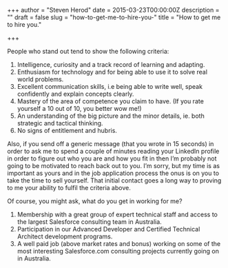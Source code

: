 +++
author = "Steven Herod"
date = 2015-03-23T00:00:00Z
description = ""
draft = false
slug = "how-to-get-me-to-hire-you-"
title = "How to get me to hire you."

+++


People who stand out tend to show the following criteria:

1. Intelligence, curiosity and a track record of learning and adapting.
2. Enthusiasm for technology and for being able to use it to solve real world problems.
3. Excellent communication skills, i.e being able to write well, speak confidently and explain concepts clearly.
4. Mastery of the area of competence you claim to have. (If you rate yourself a 10 out of 10, you better wow me!)
5. An understanding of the big picture and the minor details, ie. both strategic and tactical thinking.
6. No signs of entitlement and hubris.

Also, if you send off a generic message (that you wrote in 15 seconds) in order to ask me to spend a couple of minutes reading your LinkedIn profile in order to figure out who you are and how you fit in then I’m probably not going to be motivated to reach back out to you. I’m sorry, but my time is as important as yours and in the job application process the onus is on you to take the time to sell yourself. That initial contact goes a long way to proving to me your ability to fulfil the criteria above.

Of course, you might ask, what do you get in working for me?

1. Membership with a great group of expert technical staff and access to the largest Salesforce consulting team in Australia.
2. Participation in our Advanced Developer and Certified Technical Architect development programs.
3. A well paid job (above market rates and bonus) working on some of the most interesting Salesforce.com consulting projects currently going on in Australia.

